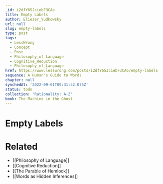 ```yaml
---
_id: i2dfY65JciebF3CAo
title: Empty Labels
author: Eliezer_Yudkowsky
url: null
slug: empty-labels
type: post
tags:
  - LessWrong
  - Concept
  - Post
  - Philosophy_of Language
  - Cognitive_Reduction
  - Philosophy_of_Language
href: https://www.lesswrong.com/posts/i2dfY65JciebF3CAo/empty-labels
sequence: A Human's Guide to Words
chapter: null
synchedAt: '2022-09-01T09:31:52.075Z'
status: todo
collection: 'Rationality: A-Z'
book: The Machine in the Ghost
---
```


# Empty Labels


# Related

- [[Philosophy of Language]]
- [[Cognitive Reduction]]
- [[The Parable of Hemlock]]
- [[Words as Hidden Inferences]]